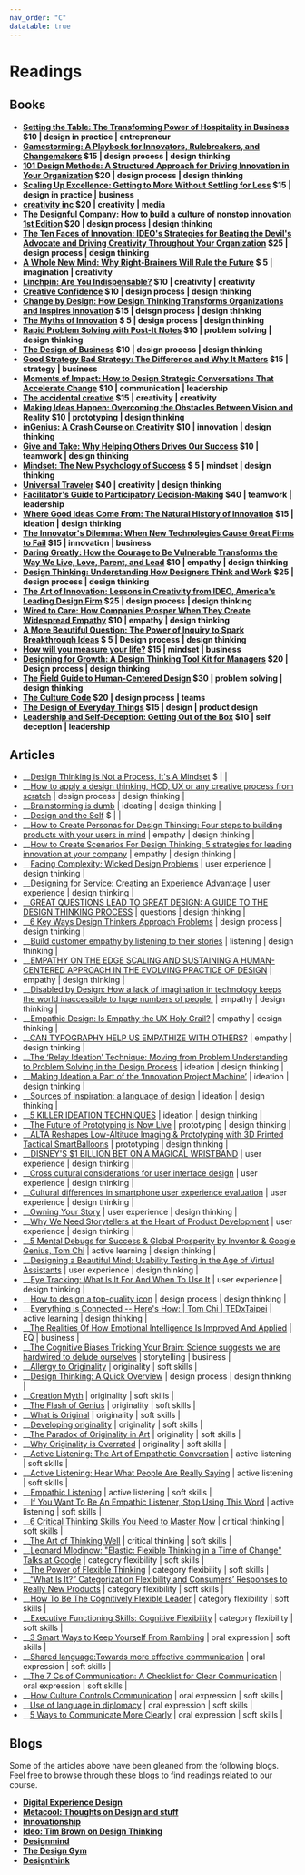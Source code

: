 ```yaml
---
nav_order: "C"
datatable: true
---
```



<link rel="stylesheet" type="text/css" href="https://cdn.datatables.net/1.10.21/css/jquery.dataTables.min.css" />

# Readings

## Books


- __[Setting the Table: The Transforming Power of Hospitality in Business](https://www.amazon.com/Setting-Table-Transforming-Hospitality-Business/dp/0060742763) \$10 | design in practice | entrepreneur__
- __[Gamestorming: A Playbook for Innovators, Rulebreakers, and Changemakers](https://www.amazon.com/Gamestorming-Playbook-Innovators-Rulebreakers-Changemakers/dp/0596804172) \$15 | design process     | design thinking__
- __[101 Design Methods: A Structured Approach for Driving Innovation in Your Organization](https://www.amazon.com/gp/product/1118083466/?tag=wwwwileycom-20) \$20 | design process     | design thinking__
- __[Scaling Up Excellence: Getting to More Without Settling for Less](https://www.amazon.com/Scaling-Up-Excellence-Getting-Settling/dp/0385347022) \$15 | design in practice | business__
- __[creativity inc](https://www.amazon.com/Creativity-Inc-Overcoming-Unseen-Inspiration/dp/0812993012) \$20 | creativity         | media__
- __[The Designful Company: How to build a culture of nonstop innovation 1st Edition](https://www.amazon.com/The-Designful-Company-culture-innovation/dp/0321580060) \$20 | design process     | design thinking__
- __[The Ten Faces of Innovation: IDEO's Strategies for Beating the Devil's Advocate and Driving Creativity Throughout Your Organization](https://www.amazon.com/exec/obidos/ASIN/0385512074/theartofinnovat/102-0654687-1650515) \$25 | design process     | design thinking__
- __[A Whole New Mind: Why Right-Brainers Will Rule the Future](https://www.amazon.com/gp/product/1594481717?ie=UTF8&tag=freeagentnati-20&linkCode=as2&camp=1789&creative=9325&creativeASIN=1594481717) \$ 5 | imagination        | creativity__
- __[Linchpin: Are You Indispensable?](https://www.amazon.com/Linchpin-Are-Indispensable-Seth-Godin/dp/1591844096) \$10 | creativity         | creativity__
- __[Creative Confidence](https://www.amazon.com/Creative-Confidence-Unleashing-Potential-Within/dp/038534936X/ref=sr_1_5?ie=UTF8&qid=1439927658&sr=8-5&keywords=design+thinking) \$10 | design process     | design thinking__
- __[Change by Design: How Design Thinking Transforms Organizations and Inspires Innovation](https://www.amazon.com/Change-Design-Transforms-Organizations-Innovation/dp/0061766089/ref=sr_1_1?ie=UTF8&qid=1439927658&sr=8-1&keywords=design+thinking) \$15 | deisgn process     | design thinking__
- __[The Myths of Innovation](https://www.amazon.com/The-Myths-Innovation-Scott-Berkun/dp/1449389627) \$ 5 | design process     | design thinking__
- __[Rapid Problem Solving with Post-It Notes](https://www.amazon.com/Rapid-Problem-Solving-Post-It-Notes/dp/1555611427) \$10 | problem solving    | design thinking__
- __[The Design of Business](https://www.amazon.com/The-Design-Business-Competitive-Advantage/dp/1422177807) \$10 | design process     | design thinking__
- __[Good Strategy Bad Strategy: The Difference and Why It Matters](https://www.amazon.com/dp/0307886239) \$15 | strategy           | business__
- __[Moments of Impact: How to Design Strategic Conversations That Accelerate Change](https://www.amazon.com/Moments-Impact-Strategic-Conversations-Accelerate/dp/1451697627) \$10 | communication      | leadership__
- __[The accidental creative](https://www.amazon.com/Accidental-Creative-Brilliant-Moments-Notice/dp/B00NPCF98I/ref=as_li_ss_tl?_encoding=UTF8&qid=&sr=&linkCode=sl1&tag=accidental06-20&linkId=7d5e91d6a44ffea4efdef56282ebaeba) \$15 | creativity         | creativity__
- __[Making Ideas Happen: Overcoming the Obstacles Between Vision and Reality](https://www.amazon.com/Making-Ideas-Happen-Overcoming-Obstacles/dp/1591844118#customerReviews) \$10 | prototyping        | design thinking__
- __[inGenius: A Crash Course on Creativity](https://www.amazon.com/inGenius-A-Crash-Course-Creativity/dp/0062020706) \$10 | innovation         | design thinking__
- __[Give and Take: Why Helping Others Drives Our Success](https://www.amazon.com/Give-Take-Helping-Others-Success/dp/0143124986) \$10 | teamwork           | design thinking__
- __[Mindset: The New Psychology of Success](https://www.amazon.com/Mindset-Psychology-Carol-S-Dweck/dp/0345472322/ref=sr_1_1?ie=UTF8&qid=1534468216&sr=8-1&keywords=mindset+carol+s.+dweck&smid=ATVPDKIKX0DER) \$ 5 | mindset            | design thinking__
- __[Universal Traveler](https://www.amazon.com/Crisp-Universal-Traveler-Don-Koberg/dp/1560526793) \$40 | creativity         | design thinking__
- __[Facilitator's Guide to Participatory Decision-Making](https://www.amazon.com/Facilitators-Participatory-Decision-Making-Jossey-Bass-Management/dp/1118404955/ref=sr_1_1?ie=UTF8&qid=1457040439&sr=8-1&keywords=facilitators+guide+to+participatory+decision+making) \$40 | teamwork           | leadership__
- __[Where Good Ideas Come From: The Natural History of Innovation](https://www.amazon.com/Where-Good-Ideas-Come-From/dp/1594485380) \$15 | ideation           | design thinking__
- __[The Innovator's Dilemma: When New Technologies Cause Great Firms to Fail](https://www.amazon.com/The-Innovators-Dilemma-Technologies-Cause/dp/0875845851/ref=tmm_hrd_title_0?ie=UTF8&qid=1339574940&sr=1-2) \$15 | innovation         | business__
- __[Daring Greatly: How the Courage to Be Vulnerable Transforms the Way We Live, Love, Parent, and Lead](https://www.amazon.com/Daring-Greatly-Courage-Vulnerable-Transforms/dp/1592408419) \$10 | empathy            | design thinking__
- __[Design Thinking: Understanding How Designers Think and Work](https://www.amazon.com/Design-Thinking-Understanding-Designers-Think-ebook/dp/B005GZL8Z0/ref=as_li_ss_tl?dpID=618RxyYXw-L&preST=_SX342_QL70_&dpSrc=detail&linkCode=sl1&tag=programi-20&linkId=13cb11e2338024bbb5f9cbb6c46ea56a&language=en_US) \$25 | design process     | design thinking__
- __[The Art of Innovation: Lessons in Creativity from IDEO, America's Leading Design Firm](https://www.amazon.com/Art-Innovation-Lessons-Creativity-Americas/dp/0385499841/ref=as_li_ss_tl?&imprToken=fbwvZQZ95OmYLPds5IYJIA&slotNum=9&ie=UTF8&s=books&qid=1272602242&sr=8-1&linkCode=sl1&tag=programi-20&linkId=8505697c3d6007e605f0e78d1dacec72&language=en_US) \$25 | design process     | design thinking__
- __[Wired to Care: How Companies Prosper When They Create Widespread Empathy](https://www.amazon.com/Wired-Care-Companies-Prosper-Widespread/dp/013714234X/ref=sr_1_1?ie=UTF8&s=books&qid=1272602709&sr=1-1) \$10 | empathy            | design thinking__
- __[A More Beautiful Question: The Power of Inquiry to Spark Breakthrough Ideas](https://www.amazon.com/More-Beautiful-Question-Inquiry-Breakthrough/dp/1632861054) \$ 5 | Design process     | design thinking__
- __[How will you measure your life?](https://www.amazon.com/How-Will-Measure-Your-Life/dp/0062102419) \$15 | mindset            | business__
- __[Designing for Growth: A Design Thinking Tool Kit for Managers](https://www.amazon.com/Designing-Growth-Design-Thinking-Managers/dp/1531888844) \$20 | Design process     | design thinking__
- __[The Field Guide to Human-Centered Design](https://www.amazon.com/Field-Guide-Human-Centered-Design/dp/0991406311) \$30 | problem solving    | design thinking__
- __[The Culture Code](https://www.amazon.com/Culture-Code-Secrets-Highly-Successful/dp/0804176981/ref=sr_1_1?ie=UTF8&qid=1537383061&sr=8-1&keywords=culture+code+coyle&dpID=51p0mZIztFL&preST=_SY291_BO1,204,203,200_QL40_&dpSrc=srch#customerReviews) \$20 | design process     | teams__
- __[The Design of Everyday Things](https://www.amazon.com/Design-Everyday-Things-Revised-Expanded/dp/0465050654/ref=sr_1_1?ie=UTF8&qid=1537565084&sr=8-1&keywords=design+of+everyday+things) \$15 | design             | product design__
- __[Leadership and Self-Deception: Getting Out of the Box](https://www.amazon.com/Leadership-Self-Deception-Getting-Out-Box/dp/1576759776) \$10 | self deception     | leadership__


## Articles

- __[Design Thinking is Not a Process, It's A Mindset](https://www.entrepreneur.com/article/310282) \$                  |                 |
- __[How to apply a design thinking, HCD, UX or any creative process from scratch](https://medium.com/digital-experience-design/how-to-apply-a-design-thinking-hcd-ux-or-any-creative-process-from-scratch-b8786efbf812) | design process       | design thinking |
- __[Brainstorming is dumb](https://www.fastcompany.com/3062292/brainstorming-is-dumb) | ideating             | design thinking |
- __[Design and the Self](https://medium.com/design-your-life/design-and-the-self-a5670a000fee) \$                  |                 |
- __[How to Create Personas for Design Thinking: Four steps to building products with your users in mind](https://www.innovationtraining.org/create-personas-design-thinking/) | empathy              | design thinking |
- __[How to Create Scenarios For Design Thinking: 5 strategies for leading innovation at your company](https://www.innovationtraining.org/how-to-create-scenarios-for-design-thinking/) | empathy              | design thinking |
- __[Facing Complexity: Wicked Design Problems](https://medium.com/age-of-awareness/facing-complexity-wicked-design-problems-ee8c71618966) | user experience      | design thinking |
- __[Designing for Service: Creating an Experience Advantage](http://www.dubberly.com/wp-content/uploads/2010/03/ddo_article_designing_service.pdf) | user experience      | design thinking |
- __[GREAT QUESTIONS LEAD TO GREAT DESIGN: A GUIDE TO THE DESIGN THINKING PROCESS](https://www.webdesignerdepot.com/2017/12/great-questions-lead-to-great-design-a-guide-to-the-design-thinking-process/) | questions            | design thinking |
- __[6 Key Ways Design Thinkers Approach Problems](https://www.fastcompany.com/3060852/6-key-ways-design-thinkers-approach-problems) | design process       | design thinking |
- __[Build customer empathy by listening to their stories](https://medium.com/startup-grind/build-customer-empathy-by-listening-to-their-stories-38b5df9337aa) | listening            | design thinking |
- __[EMPATHY ON THE EDGE SCALING AND SUSTAINING A HUMAN-CENTERED APPROACH IN THE EVOLVING PRACTICE OF DESIGN](http://5a5f89b8e10a225a44ac-ccbed124c38c4f7a3066210c073e7d55.r9.cf1.rackcdn.com/files/pdfs/news/Empathy_on_the_Edge.pdf) | empathy              | design thinking |
- __[Disabled by Design: How a lack of imagination in technology keeps the world inaccessible to huge numbers of people.](http://www.slate.com/articles/technology/future_tense/2015/02/technology_and_disability_design_lacks_the_imagination_to_make_the_world.html) | empathy              | design thinking |
- __[Empathic Design: Is Empathy the UX Holy Grail?](https://www.interaction-design.org/literature/article/empathic-design-is-empathy-the-ux-holy-grail) | empathy              | design thinking |
- __[CAN TYPOGRAPHY HELP US EMPATHIZE WITH OTHERS?](https://www.wired.com/2015/06/can-typography-help-us-empathize-others/) | empathy              | design thinking |
- __[The ‘Relay Ideation’ Technique: Moving from Problem Understanding to Problem Solving in the Design Process](https://lirias2repo.kuleuven.be/bitstream/handle/123456789/468606/chp_10.1007_978-3-642-40498-6_57.pdf;jsessionid=F5FC7D5508907F62DDF607ECE368D52C?sequence=1) | ideation             | design thinking |
- __[Making Ideation a Part of the ‘Innovation Project Machine’](http://www.innovationmanagement.se/2013/02/04/making-ideation-a-part-of-the-innovation-project-machine/) | ideation             | design thinking |
- __[Sources of inspiration: a language of design](https://www.sciencedirect.com/science/article/pii/S0142694X00000223) | ideation             | design thinking |
- __[5 KILLER IDEATION TECHNIQUES](http://www.freshminds.net/2016/09/5-killer-ideation-techniques/) | ideation             | design thinking |
- __[The Future of Prototyping is Now Live](https://hbr.org/2014/03/the-future-of-prototyping-is-now-live) | prototyping          | design thinking |
- __[ALTA Reshapes Low-Altitude Imaging & Prototyping with 3D Printed Tactical SmartBalloons](https://3dprint.com/115061/alta-low-altitude-imaging/) | prototyping          | design thinking |
- __[DISNEY'S $1 BILLION BET ON A MAGICAL WRISTBAND](https://www.wired.com/2015/03/disney-magicband/) | user experience      | design thinking |
- __[Cross cultural considerations for user interface design](http://www.humanfactors.com/newsletters/cross-cultural-considerations-for-user-interface-design.asp) | user experience      | design thinking |
- __[Cultural differences in smartphone user experience evaluation](https://dl.acm.org/citation.cfm?id=1899499) | user experience      | design thinking |
- __[Owning Your Story](https://uxmag.com/articles/owning-your-story) | user experience      | design thinking |
- __[Why We Need Storytellers at the Heart of Product Development](http://uxmag.com/articles/why-we-need-storytellers-at-the-heart-of-product-development#.T52qqSog1VU.twitter) | user experience      | design thinking |
- __[5 Mental Debugs for Success & Global Prosperity by Inventor & Google Genius, Tom Chi](https://www.youtube.com/watch?time_continue=33&v=25fUDjMtkuI) | active learning      | design thinking |
- __[Designing a Beautiful Mind: Usability Testing in the Age of Virtual Assistants](https://www.wired.com/insights/2015/03/designing-beautiful-mind-usability-testing-age-virtual-assistants/) | user experience      | design thinking |
- __[Eye Tracking: What Is It For And When To Use It](https://usabilitygeek.com/what-is-eye-tracking-when-to-use-it/) | user experience      | design thinking |
- __[How to design a top-quality icon](https://www.creativebloq.com/graphic-design/how-design-top-quality-icon-10135092) | design process       | design thinking |
- __[Everything is Connected -- Here's How: \| Tom Chi \| TEDxTaipei](https://www.youtube.com/watch?v=rPh3c8Sa37M) | active learning      | design thinking |
- __[The Realities Of How Emotional Intelligence Is Improved And Applied](https://www.forbes.com/sites/petekrasspiersonkrass/2018/08/08/the-realities-of-how-emotional-intelligence-is-improved-and-applied/#106b16dc2d02) | EQ                   | business        |
- __[The Cognitive Biases Tricking Your Brain: Science suggests we are hardwired to delude ourselves](https://www.theatlantic.com/magazine/archive/2018/09/cognitive-bias/565775/?silverid-ref=MzQxNTgyODIyMzE5S0) | storytelling         | business        |
- __[Allergy to Originality](http://www.designindaba.com/videos/creative-work/allergy-originality) | originality          | soft skills     |
- __[Design Thinking: A Quick Overview](https://www.interaction-design.org/literature/article/design-thinking-a-quick-overview) | design process       | design thinking |
- __[Creation Myth](https://www.newyorker.com/magazine/2011/05/16/creation-myth) | originality          | soft skills     |
- __[The Flash of Genius](https://www.newyorker.com/magazine/1993/01/11/the-flash-of-genius) | originality          | soft skills     |
- __[What is Original](https://www.npr.org/programs/ted-radio-hour/321797073/what-is-original) | originality          | soft skills     |
- __[Developing originality](https://services.unimelb.edu.au/__data/assets/pdf_file/0009/471267/Developing_originality_Update_051112.pdf) | originality          | soft skills     |
- __[The Paradox of Originality in Art](https://artplusmarketing.com/the-paradox-of-originality-in-art-454793056b31) | originality          | soft skills     |
- __[Why Originality is Overrated](https://medium.com/the-mission/why-originality-is-overrated-ac471e4bcbb6) | originality          | soft skills     |
- __[Active Listening: The Art of Empathetic Conversation](https://positivepsychologyprogram.com/active-listening/) | active listening     | soft skills     |
- __[Active Listening: Hear What People Are Really Saying](https://www.mindtools.com/CommSkll/ActiveListening.htm) | active listening     | soft skills     |
- __[Empathic Listening](https://www.beyondintractability.org/essay/empathic_listening) | active listening     | soft skills     |
- __[If You Want To Be An Empathic Listener, Stop Using This Word](https://www.forbes.com/sites/markmurphy/2017/07/09/if-you-want-to-be-an-empathic-listener-stop-using-this-word/#512453172df1) | active listening     | soft skills     |
- __[6 Critical Thinking Skills You Need to Master Now](https://www.rasmussen.edu/student-life/blogs/college-life/critical-thinking-skills-to-master-now/) | critical thinking    | soft skills     |
- __[The Art of Thinking Well](https://www.nytimes.com/2017/10/10/opinion/the-art-of-thinking-well.html) | critical thinking    | soft skills     |
- __[Leonard Mlodinow: "Elastic: Flexible Thinking in a Time of Change" Talks at Google](https://www.youtube.com/watch?v=vFxx3vp4HaY) | category flexibility | soft skills     |
- __[The Power of Flexible Thinking](https://www.scientificamerican.com/article/the-power-of-flexible-thinking/) | category flexibility | soft skills     |
- __[“What Is It?” Categorization Flexibility and Consumers’ Responses to Really New Products](https://liberalarts.utexas.edu/_files/markman/JCR01.pdf) | category flexibility | soft skills     |
- __[How To Be The Cognitively Flexible Leader](https://www.forbes.com/sites/rawnshah/2015/01/21/the-cognitively-flexible-leader/#5a76a9e01c82) | category flexibility | soft skills |
- __[Executive Functioning Skills: Cognitive Flexibility](http://blog.studentcaffe.com/cognitive-flexibility/) | category flexibility | soft skills |
- __[3 Smart Ways to Keep Yourself From Rambling](https://www.themuse.com/advice/3-smart-ways-to-keep-yourself-from-rambling) | oral expression      | soft skills |
- __[Shared language:Towards more effective communication](https://www.ncbi.nlm.nih.gov/pmc/articles/PMC3575067/) | oral expression      | soft skills |
- __[The 7 Cs of Communication: A Checklist for Clear Communication](https://www.mindtools.com/pages/article/newCS_85.htm) | oral expression      | soft skills |
- __[How Culture Controls Communication](https://www.forbes.com/sites/carolkinseygoman/2011/11/28/how-culture-controls-communication/#2c9e55bc263b) | oral expression      | soft skills |
- __[Use of language in diplomacy](https://www.diplomacy.edu/resources/general/use-language-diplomacy) | oral expression      | soft skills |
- __[5 Ways to Communicate More Clearly](https://www.inc.com/geoffrey-james/5-ways-to-communicate-more-clearly.html) | oral expression      | soft skills |

## Blogs

Some of the articles above have been gleaned from the following blogs. Feel free to browse through these blogs to find readings related to our course.

- __[Digital Experience Design](https://medium.com/digital-experience-design)__
- __[Metacool: Thoughts on Design and stuff](http://metacool.com/)__
- __[Innovationship](https://www.innovationship.com/blog)__
- __[Ideo: Tim Brown on Design Thinking](https://designthinking.ideo.com/)__
- __[Designmind](https://designmind.frogdesign.com/?sort=popular#sort)__
- __[The Design Gym](http://www.thedesigngym.com/blog/)__
- __[Designthink](http://desthink.tumblr.com/)__

<script>
$(document).ready(function(){

    $('table.display').DataTable( {
        paging: true,
        stateSave: true,
        searching: true
    }
        );
});
</script>